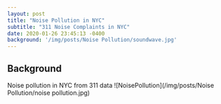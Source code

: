 ```yaml
---
layout: post
title: "Noise Pollution in NYC"
subtitle: "311 Noise Complaints in NYC"
date: 2020-01-26 23:45:13 -0400
background: '/img/posts/Noise Pollution/soundwave.jpg'
---
```




## Background
Noise pollution in NYC from 311 data
![NoisePollution](/img/posts/Noise Pollution/noise pollution.jpg)